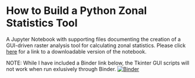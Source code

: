 # How to Build a Python Zonal Statistics Tool
A Jupyter Notebook with supporting files documenting the creation of a GUI-driven raster analysis tool for calculating zonal statistics. Please click [here](https://nbviewer.jupyter.org/github/ui-libraries/Zonal_Statistics_Tool_JupyterNotebook/blob/main/ZonalStatistics.ipynb) for a link to a downloadable version of the notebook.

NOTE: While I have included a Binder link below, the Tkinter GUI scripts will not work when run exlusively through Binder.
[![Binder](https://mybinder.org/badge_logo.svg)](https://mybinder.org/v2/gh/ui-libraries/Zonal_Statistics_Tool_JupyterNotebook/HEAD)
